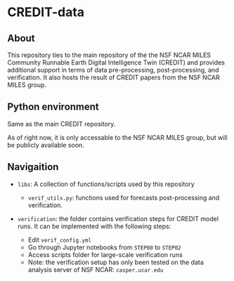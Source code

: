 # CREDIT-data

## About

This repository ties to the main repository of the the NSF NCAR MILES Community Runnable Earth Digital Intelligence Twin (CREDIT) and provides additional support in terms of data pre-processing, post-processing, and verification. It also hosts the result of CREDIT papers from the NSF NCAR MILES group.

## Python environment

Same as the main CREDIT repository. 

As of right now, it is only accessable to the NSF NCAR MILES group, but will be publicly available soon.

## Navigaition

* `libs`: A collection of functions/scripts used by this repository
  * `verif_utils.py`: functions used for forecasts post-processing and verification.

* `verification`: the folder contains verification steps for CREDIT model runs. It can be implemented with the following steps:
  * Edit `verif_config.yml`
  * Go through Jupyter notebooks from `STEP00` to `STEP02`
  * Access scripts folder for large-scale verification runs
  * Note: the verification setup has only been tested on the data analysis server of NSF NCAR: `casper.ucar.edu`
 
